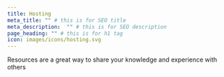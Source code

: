 ```yaml
---
title: Hosting
meta_title: "" # this is for SEO title
meta_description:  "" # this is for SEO description
page_heading: "" # this is for h1 tag
icon: images/icons/hosting.svg
---
```

Resources are a great way to share your knowledge and experience with others